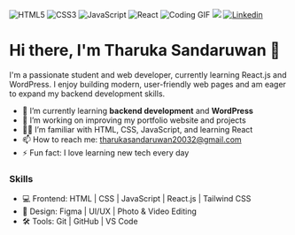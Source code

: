 ![HTML5](https://img.shields.io/badge/-HTML5-E34F26?style=flat-square&logo=html5&logoColor=white)
![CSS3](https://img.shields.io/badge/-CSS3-1572B6?style=flat-square&logo=css3)
![JavaScript](https://img.shields.io/badge/-JavaScript-F7DF1E?style=flat-square&logo=javascript&logoColor=black)
![React](https://img.shields.io/badge/-React-61DAFB?style=flat-square&logo=react&logoColor=black)
![Coding GIF](https://media.giphy.com/media/VTtANKl0beDFQRLDTh/giphy.gif)
![](https://quotes-github-readme.vercel.app/api?type=horizontal&theme=radical)
[![Linkedin](https://img.shields.io/badge/-LinkedIn-blue?style=flat-square&logo=linkedin)](https://www.linkedin.com/in/tharuka-sandaruwan/)


# Hi there, I'm Tharuka Sandaruwan 👋

I'm a passionate student and web developer, currently learning React.js and WordPress. I enjoy building modern, user-friendly web pages and am eager to expand my backend development skills.

- 🌱 I’m currently learning **backend development** and **WordPress**
- 🔭 I’m working on improving my portfolio website and projects
- 👨‍💻 I’m familiar with HTML, CSS, JavaScript, and learning React
- 📫 How to reach me: tharukasandaruwan20032@gmail.com
- ⚡ Fun fact: I love learning new tech every day

### Skills

- 💻 Frontend: HTML | CSS | JavaScript | React.js | Tailwind CSS
- 🎨 Design: Figma | UI/UX | Photo & Video Editing
- 🛠️ Tools: Git | GitHub | VS Code


